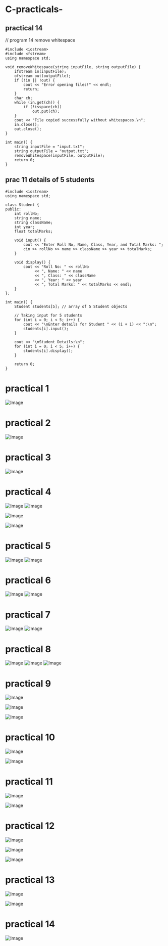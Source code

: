 # C-practicals-

## practical 14
// program 14 remove whitespace
```
#include <iostream>
#include <fstream>
using namespace std;

void removeWhitespace(string inputFile, string outputFile) {
    ifstream in(inputFile);
    ofstream out(outputFile);
    if (!in || !out) {
        cout << "Error opening files!" << endl;
        return;
    }
    char ch;
    while (in.get(ch)) {
        if (!isspace(ch))
            out.put(ch);
    }
    cout << "File copied successfully without whitespaces.\n";
    in.close();
    out.close();
}

int main() {
    string inputFile = "input.txt";
    string outputFile = "output.txt";
    removeWhitespace(inputFile, outputFile);
    return 0;
}
```
## prac 11 details of 5 students

```
#include <iostream>
using namespace std;

class Student {
public:
    int rollNo;
    string name;
    string className;
    int year;
    float totalMarks;

    void input() {
        cout << "Enter Roll No, Name, Class, Year, and Total Marks: ";
        cin >> rollNo >> name >> className >> year >> totalMarks;
    }

    void display() {
        cout << "Roll No: " << rollNo
             << ", Name: " << name
             << ", Class: " << className
             << ", Year: " << year
             << ", Total Marks: " << totalMarks << endl;
    }
};

int main() {
    Student students[5]; // array of 5 Student objects

    // Taking input for 5 students
    for (int i = 0; i < 5; i++) {
        cout << "\nEnter details for Student " << (i + 1) << ":\n";
        students[i].input();
    }

    cout << "\nStudent Details:\n";
    for (int i = 0; i < 5; i++) {
        students[i].display();
    }

    return 0;
}
```
# practical 1

![Image](https://github.com/user-attachments/assets/7f740462-eebb-4dc4-a8ac-f047eda0ac65)

# practical 2
![Image](https://github.com/user-attachments/assets/42daf852-7154-4aeb-9a14-4b341e811a59)

# practical 3
![Image](https://github.com/user-attachments/assets/b42bc627-bd90-4d8e-9995-553dcb9d78df)

# practical 4
![Image](https://github.com/user-attachments/assets/83258d6c-aa48-420b-951b-3e44317be151)
![Image](https://github.com/user-attachments/assets/857e1af8-6c37-4ff4-a208-783cc7299e9d)

![Image](https://github.com/user-attachments/assets/4fef2173-dfbe-4913-a916-72fffdabd479)

![Image](https://github.com/user-attachments/assets/7acccc8f-2ddd-426b-bdee-6783428751b1)

# practical 5
![Image](https://github.com/user-attachments/assets/d4ef3150-3a13-40ec-acb2-8bfb3ff37550)
![Image](https://github.com/user-attachments/assets/2bf3948f-7613-4f07-b83f-d27b3e03315b)

# practical 6
![Image](https://github.com/user-attachments/assets/1263bf80-1fe7-414e-8d4e-7ffdf734c067)
![Image](https://github.com/user-attachments/assets/90b5beaa-c896-4245-a73a-73b86e02fd02)

# practical 7
![Image](https://github.com/user-attachments/assets/563abfe4-d353-4e7e-a902-d253853231c2)
![Image](https://github.com/user-attachments/assets/8732513b-d591-4eb2-a2c1-9e124c74ef3d)

# practical 8 
![Image](https://github.com/user-attachments/assets/59d3f351-5d7e-4101-82f7-6c2ab3ad4ff0)
![Image](https://github.com/user-attachments/assets/c66977ca-52ec-4147-8a34-defe22a8ade1)
![Image](https://github.com/user-attachments/assets/0f3de777-c39a-46b5-92db-4fe3647fc1fb)

# practical 9
![Image](https://github.com/user-attachments/assets/38809941-9e71-4033-ac3e-1aa708e02c20)

![Image](https://github.com/user-attachments/assets/adcf7983-343a-4fbf-9dbe-94e4c7b8ddb1)

![Image](https://github.com/user-attachments/assets/90f44601-fd3c-4cd8-998a-975d36cf6b4a)

# practical 10
![Image](https://github.com/user-attachments/assets/31b3c6cd-8989-400c-8108-7894e6a36716)

![Image](https://github.com/user-attachments/assets/9e94c24c-6a51-4df2-bcb6-3773f8d93819)

# practical 11
![Image](https://github.com/user-attachments/assets/fd428fa0-ab6e-472f-b107-782bc081a83f)

![Image](https://github.com/user-attachments/assets/5554405b-2237-4d24-b663-2fcecc6284df)

# practical 12
![Image](https://github.com/user-attachments/assets/9517f2bd-af51-4fbe-b48d-924ddae7fc9f)

![Image](https://github.com/user-attachments/assets/48f116e4-562a-4b26-b8c9-0152113d38b5)

![Image](https://github.com/user-attachments/assets/b51e6005-f1a2-4ef3-b6cf-03cf99fdbed2)

# practical 13
![Image](https://github.com/user-attachments/assets/1546b8b9-5b50-4a15-ae6b-d2aa2eaae97d)

![Image](https://github.com/user-attachments/assets/b73e4865-e03c-4600-9654-2e10c1932571)

# practical 14
![Image](https://github.com/user-attachments/assets/58035326-abb3-472f-8f02-15578e047929)
